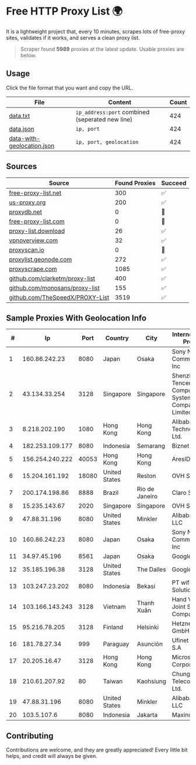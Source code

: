 
# Free HTTP Proxy List 🌍

It is a lightweight project that, every 10 minutes, scrapes lots of free-proxy sites, validates if it works, and serves a clean proxy list.


> Scraper found **5989** proxies at the latest update. Usable proxies are below.

## Usage

Click the file format that you want and copy the URL.


|File|Content|Count|
|----|-------|-----|
|[data.txt](https://raw.githubusercontent.com/themiralay/Proxy-List-World/master/data.txt)|`ip_address:port` combined (seperated new line)|424|
|[data.json](https://raw.githubusercontent.com/themiralay/Proxy-List-World/master/data.json)|`ip, port`|424|
|[data-with-geolocation.json](https://raw.githubusercontent.com/themiralay/Proxy-List-World/master/data-with-geolocation.json)|`ip, port, geolocation`|424|

## Sources

|Source|Found Proxies|Succeed|
|------|-------------|-------|
|[free-proxy-list.net](https://free-proxy-list.net)|300|✅|
|[us-proxy.org](https://www.us-proxy.org)|200|✅|
|[proxydb.net](http://proxydb.net)|0|🚫|
|[free-proxy-list.com](https://free-proxy-list.com/?page=&port=&type%5B%5D=http&type%5B%5D=https&up_time=0&search=Search)|0|🚫|
|[proxy-list.download](https://www.proxy-list.download/HTTP)|26|✅|
|[vpnoverview.com](https://vpnoverview.com/privacy/anonymous-browsing/free-proxy-servers)|32|✅|
|[proxyscan.io](https://www.proxyscan.io)|0|🚫|
|[proxylist.geonode.com](https://proxylist.geonode.com/api/proxy-list?limit=300&page=1&sort_by=lastChecked&sort_type=desc&protocols=http,https)|272|✅|
|[proxyscrape.com](https://api.proxyscrape.com/v2/?request=displayproxies&protocol=http&timeout=10000&country=all&ssl=all&anonymity=all)|1085|✅|
|[github.com/clarketm/proxy-list](https://raw.githubusercontent.com/clarketm/proxy-list/master/proxy-list-raw.txt)|400|✅|
|[github.com/monosans/proxy-list](https://raw.githubusercontent.com/monosans/proxy-list/main/proxies/http.txt)|155|✅|
|[github.com/TheSpeedX/PROXY-List](https://raw.githubusercontent.com/TheSpeedX/PROXY-List/master/http.txt)|3519|✅|


## Sample Proxies With Geolocation Info

|#|Ip|Port|Country|City|Internet Service Provider|
|-|--|----|-------|----|-------------------------|
|1|160.86.242.23|8080|Japan|Osaka|Sony Network Communications Inc|
|2|43.134.33.254|3128|Singapore|Singapore|Shenzhen Tencent Computer Systems Company Limited|
|3|8.218.202.190|1080|Hong Kong|Hong Kong|Alibaba (US) Technology Co., Ltd.|
|4|182.253.109.177|8080|Indonesia|Semarang|Biznet Metronet|
|5|156.254.240.222|40053|Hong Kong|Hong Kong|AresIDC Limited|
|6|15.204.161.192|18080|United States|Reston|OVH SAS|
|7|200.174.198.86|8888|Brazil|Rio de Janeiro|Claro S.A|
|8|15.235.143.67|2020|Singapore|Singapore|OVH SAS|
|9|47.88.31.196|8080|United States|Minkler|Alibaba.com LLC|
|10|160.86.242.23|8080|Japan|Osaka|Sony Network Communications Inc|
|11|34.97.45.196|8561|Japan|Osaka|Google LLC|
|12|35.185.196.38|3128|United States|The Dalles|Google LLC|
|13|103.247.23.202|8080|Indonesia|Bekasi|PT wifian Solution|
|14|103.166.143.243|3128|Vietnam|Thanh Xuân|Hand Viet NAM Joint Stock Company|
|15|95.216.78.205|3128|Finland|Helsinki|Hetzner Online GmbH|
|16|181.78.27.34|999|Paraguay|Asunción|Ufinet Paraguay S.A|
|17|20.205.16.47|3128|Hong Kong|Hong Kong|Microsoft Corporation|
|18|210.61.207.92|80|Taiwan|Kaohsiung|Chunghwa Telecom Co., Ltd.|
|19|47.88.31.196|8080|United States|Minkler|Alibaba.com LLC|
|20|103.5.107.6|8080|Indonesia|Jakarta|Maxindo|



## Contributing

Contributions are welcome, and they are greatly appreciated! Every
little bit helps, and credit will always be given.

